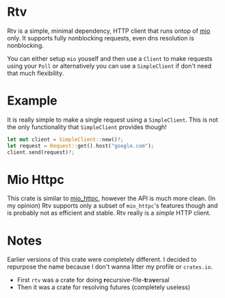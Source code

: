 
# Rtv

Rtv is a simple, minimal dependency, HTTP client that runs ontop of [mio](https://crates.io/crates/mio) only.
It supports fully nonblocking requests, even dns resolution is nonblocking.

You can either setup `mio` youself and then use a `Client` to make requests using your `Poll`
or alternatively you can use a `SimpleClient` if don't need that much flexibility.

# Example

It is really simple to make a single request using a `SimpleClient`.
This is not the only functionality that `SimpleClient` provides though!

```rust
let mut client = SimpleClient::new()?;
let request = Request::get().host("google.com");
client.send(request)?;
```

# Mio Httpc

This crate is similar to [mio_httpc](https://crates.io/crates/mio_httpc), however
the API is much more clean. (In my opinion)
Rtv supports only a subset of `mio_httpc`'s features though and is probably not as efficient
and stable. Rtv really is a *simple* HTTP client.

# Notes

Earlier versions of this crate were completely different.
I decided to repurpose the name because I don't wanna litter my profile or `crates.io`.
- First `rtv` was a crate for doing **r**ecursive-file-**t**ra**v**ersal
- Then it was a crate for resolving futures (completely useless)

